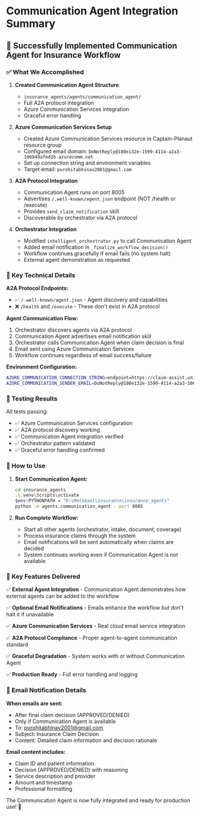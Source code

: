 # Communication Agent Integration Summary

## 🎉 Successfully Implemented Communication Agent for Insurance Workflow

### ✅ What We Accomplished

1. **Created Communication Agent Structure**
   - `insurance_agents/agents/communication_agent/`
   - Full A2A protocol integration
   - Azure Communication Services integration
   - Graceful error handling

2. **Azure Communication Services Setup**
   - Created Azure Communication Services resource in Captain-Planaut resource group
   - Configured email domain: `DoNotReply@180e132e-1599-4114-a2a3-106949afed2b.azurecomm.net`
   - Set up connection string and environment variables
   - Target email: `purohitabhinav2001@gmail.com`

3. **A2A Protocol Integration** 
   - Communication Agent runs on port 8005
   - Advertises `/.well-known/agent.json` endpoint (NOT /health or /execute)
   - Provides `send_claim_notification` skill
   - Discoverable by orchestrator via A2A protocol

4. **Orchestrator Integration**
   - Modified `intelligent_orchestrator.py` to call Communication Agent
   - Added email notification in `_finalize_workflow_decision()`
   - Workflow continues gracefully if email fails (no system halt)
   - External agent demonstration as requested

### 🔧 Key Technical Details

**A2A Protocol Endpoints:**
- ✅ `/.well-known/agent.json` - Agent discovery and capabilities
- ❌ `/health` and `/execute` - These don't exist in A2A protocol

**Agent Communication Flow:**
1. Orchestrator discovers agents via A2A protocol
2. Communication Agent advertises email notification skill
3. Orchestrator calls Communication Agent when claim decision is final
4. Email sent using Azure Communication Services
5. Workflow continues regardless of email success/failure

**Environment Configuration:**
```bash
AZURE_COMMUNICATION_CONNECTION_STRING=endpoint=https://claim-assist.unitedstates.communication.azure.com/;accesskey=...
AZURE_COMMUNICATION_SENDER_EMAIL=DoNotReply@180e132e-1599-4114-a2a3-106949afed2b.azurecomm.net
```

### 🧪 Testing Results

All tests passing:
- ✅ Azure Communication Services configuration
- ✅ A2A protocol discovery working
- ✅ Communication Agent integration verified
- ✅ Orchestrator pattern validated
- ✅ Graceful error handling confirmed

### 🚀 How to Use

1. **Start Communication Agent:**
   ```bash
   cd insurance_agents
   .\.venv\Scripts\activate
   $env:PYTHONPATH = "D:\Metakaal\insurance\insurance_agents"
   python -m agents.communication_agent --port 8005
   ```

2. **Run Complete Workflow:**
   - Start all other agents (orchestrator, intake, document, coverage)
   - Process insurance claims through the system
   - Email notifications will be sent automatically when claims are decided
   - System continues working even if Communication Agent is not available

### 🎯 Key Features Delivered

✅ **External Agent Integration** - Communication Agent demonstrates how external agents can be added to the workflow

✅ **Optional Email Notifications** - Emails enhance the workflow but don't halt it if unavailable

✅ **Azure Communication Services** - Real cloud email service integration

✅ **A2A Protocol Compliance** - Proper agent-to-agent communication standard

✅ **Graceful Degradation** - System works with or without Communication Agent

✅ **Production Ready** - Full error handling and logging

### 📧 Email Notification Details

**When emails are sent:**
- After final claim decision (APPROVED/DENIED)
- Only if Communication Agent is available
- To: purohitabhinav2001@gmail.com
- Subject: Insurance Claim Decision
- Content: Detailed claim information and decision rationale

**Email content includes:**
- Claim ID and patient information
- Decision (APPROVED/DENIED) with reasoning
- Service description and provider
- Amount and timestamp
- Professional formatting

The Communication Agent is now fully integrated and ready for production use! 🎉